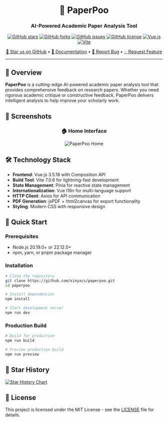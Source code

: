<div align="center">

# 📄 PaperPoo

### AI-Powered Academic Paper Analysis Tool

[![GitHub stars](https://img.shields.io/github/stars/xinyacs/paperpoo?style=social)](https://github.com/xinyacs/paperpoo)
[![GitHub forks](https://img.shields.io/github/forks/xinyacs/paperpoo?style=social)](https://github.com/xinyacs/paperpoo)
[![GitHub issues](https://img.shields.io/github/issues/xinyacs/paperpoo)](https://github.com/xinyacs/paperpoo/issues)
[![GitHub license](https://img.shields.io/github/license/xinyacs/paperpoo)](https://github.com/xinyacs/paperpoo/blob/main/LICENSE)
[![Vue.js](https://img.shields.io/badge/Vue.js-3.5.18-4FC08D?logo=vue.js)](https://vuejs.org/)
[![Vite](https://img.shields.io/badge/Vite-7.0.6-646CFF?logo=vite)](https://vitejs.dev/)

[🌟 Star us on GitHub](https://github.com/xinyacs/paperpoo) • [📖 Documentation](https://github.com/xinyacs/paperpoo/wiki) • [🐛 Report Bug](https://github.com/xinyacs/paperpoo/issues) • [💡 Request Feature](https://github.com/xinyacs/paperpoo/issues)

</div>

---

## 🚀 Overview

**PaperPoo** is a cutting-edge AI-powered academic paper analysis tool that provides comprehensive feedback on research papers. Whether you need rigorous academic critique or constructive feedback, PaperPoo delivers intelligent analysis to help improve your scholarly work.


## 📸 Screenshots

<div align="center">

### 🏠 Home Interface
![PaperPoo Home](https://via.placeholder.com/800x500/4FC08D/FFFFFF?text=PaperPoo+Home+Interface)

</div>

## 🛠️ Technology Stack

- **Frontend**: Vue.js 3.5.18 with Composition API
- **Build Tool**: Vite 7.0.6 for lightning-fast development
- **State Management**: Pinia for reactive state management
- **Internationalization**: Vue I18n for multi-language support
- **HTTP Client**: Axios for API communication
- **PDF Generation**: jsPDF + html2canvas for export functionality
- **Styling**: Modern CSS with responsive design


## 🚀 Quick Start

### Prerequisites

- Node.js 20.19.0+ or 22.12.0+
- npm, yarn, or pnpm package manager

### Installation

```bash
# Clone the repository
git clone https://github.com/xinyacs/paperpoo.git
cd paperpoo

# Install dependencies
npm install

# Start development server
npm run dev
```

### Production Build

```bash
# Build for production
npm run build

# Preview production build
npm run preview
```


## 🌟 Star History

[![Star History Chart](https://api.star-history.com/svg?repos=xinyacs/paperpoo&type=Date)](https://star-history.com/#xinyacs/paperpoo&Date)

## 📄 License

This project is licensed under the MIT License - see the [LICENSE](LICENSE) file for details.

